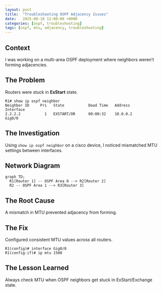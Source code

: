 ```yaml
---
layout: post
title:  "Troubleshooting OSPF Adjacency Issues"
date:   2025-08-18 12:00:00 +0000
categories: [ospf, troubleshooting]
tags: [ospf, mtu, adjacency, troubleshooting]
---
```


## Context
I was working on a multi-area OSPF deployment where neighbors weren’t forming adjacencies.

## The Problem
Routers were stuck in **ExStart** state.

```shell
R1# show ip ospf neighbor
Neighbor ID     Pri   State           Dead Time   Address         Interface
2.2.2.2           1   EXSTART/DR      00:00:32    10.0.0.2        Gig0/0
```

## The Investigation
Using `show ip ospf neighbor` on a cisco device, I noticed mismatched MTU settings between interfaces.

## Network Diagram
```mermaid
graph TD;
  R1[Router 1] -- OSPF Area 0 --> R2[Router 2]
  R2 -- OSPF Area 1 --> R3[Router 3]
```

## The Root Cause
A mismatch in MTU prevented adjacency from forming.

## The Fix
Configured consistent MTU values across all routers.

```cisco
R1(config)# interface Gig0/0
R1(config-if)# ip mtu 1500
```

## The Lesson Learned
Always check MTU when OSPF neighbors get stuck in ExStart/Exchange state.

